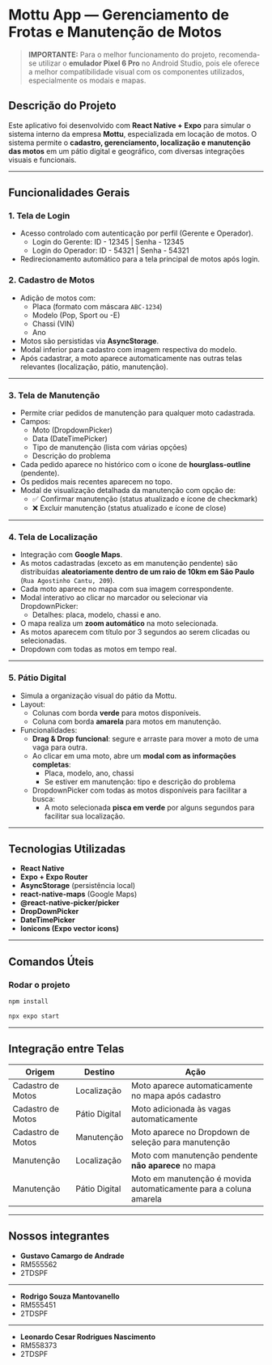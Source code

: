 # Mottu App — Gerenciamento de Frotas e Manutenção de Motos

> **IMPORTANTE:** Para o melhor funcionamento do projeto, recomenda-se utilizar o **emulador Pixel 6 Pro** no Android Studio, pois ele oferece a melhor compatibilidade visual com os componentes utilizados, especialmente os modais e mapas.

## Descrição do Projeto

Este aplicativo foi desenvolvido com **React Native + Expo** para simular o sistema interno da empresa **Mottu**, especializada em locação de motos. O sistema permite o **cadastro, gerenciamento, localização e manutenção das motos** em um pátio digital e geográfico, com diversas integrações visuais e funcionais.

---

## Funcionalidades Gerais

### **1. Tela de Login**
- Acesso controlado com autenticação por perfil (Gerente e Operador).
  - Login do Gerente: ID - 12345  |  Senha - 12345
  - Login do Operador: ID - 54321  |  Senha - 54321
- Redirecionamento automático para a tela principal de motos após login.

### **2. Cadastro de Motos**
- Adição de motos com:
  - Placa (formato com máscara `ABC-1234`)
  - Modelo (Pop, Sport ou -E)
  - Chassi (VIN)
  - Ano
- Motos são persistidas via **AsyncStorage**.
- Modal inferior para cadastro com imagem respectiva do modelo.
- Após cadastrar, a moto aparece automaticamente nas outras telas relevantes (localização, pátio, manutenção).

---

### **3. Tela de Manutenção**
- Permite criar pedidos de manutenção para qualquer moto cadastrada.
- Campos:
  - Moto (DropdownPicker)
  - Data (DateTimePicker)
  - Tipo de manutenção (lista com várias opções)
  - Descrição do problema
- Cada pedido aparece no histórico com o ícone de **hourglass-outline** (pendente).
- Os pedidos mais recentes aparecem no topo.
- Modal de visualização detalhada da manutenção com opção de:
  - ✅ Confirmar manutenção (status atualizado e ícone de checkmark)
  - ❌ Excluir manutenção (status atualizado e ícone de close)

---

### **4. Tela de Localização**
- Integração com **Google Maps**.
- As motos cadastradas (exceto as em manutenção pendente) são distribuídas **aleatoriamente dentro de um raio de 10km em São Paulo** (`Rua Agostinho Cantu, 209`).
- Cada moto aparece no mapa com sua imagem correspondente.
- Modal interativo ao clicar no marcador ou selecionar via DropdownPicker:
  - Detalhes: placa, modelo, chassi e ano.
- O mapa realiza um **zoom automático** na moto selecionada.
- As motos aparecem com título por 3 segundos ao serem clicadas ou selecionadas.
- Dropdown com todas as motos em tempo real.

---

### **5. Pátio Digital**
- Simula a organização visual do pátio da Mottu.
- Layout:
  - Colunas com borda **verde** para motos disponíveis.
  - Coluna com borda **amarela** para motos em manutenção.
- Funcionalidades:
  - **Drag & Drop funcional**: segure e arraste para mover a moto de uma vaga para outra.
  - Ao clicar em uma moto, abre um **modal com as informações completas**:
    - Placa, modelo, ano, chassi
    - Se estiver em manutenção: tipo e descrição do problema
  - DropdownPicker com todas as motos disponíveis para facilitar a busca:
    - A moto selecionada **pisca em verde** por alguns segundos para facilitar sua localização.

---

## Tecnologias Utilizadas

- **React Native**
- **Expo + Expo Router**
- **AsyncStorage** (persistência local)
- **react-native-maps** (Google Maps)
- **@react-native-picker/picker**
- **DropDownPicker**
- **DateTimePicker**
- **Ionicons (Expo vector icons)**

---

## Comandos Úteis

### Rodar o projeto
```bash
npm install
```

```bash
npx expo start
```

---

## Integração entre Telas

| Origem            | Destino             | Ação                                                                 |
|-------------------|---------------------|----------------------------------------------------------------------|
| Cadastro de Motos | Localização         | Moto aparece automaticamente no mapa após cadastro                   |
| Cadastro de Motos | Pátio Digital       | Moto adicionada às vagas automaticamente                             |
| Cadastro de Motos | Manutenção          | Moto aparece no Dropdown de seleção para manutenção                  |
| Manutenção        | Localização         | Moto com manutenção pendente **não aparece** no mapa                 |
| Manutenção        | Pátio Digital       | Moto em manutenção é movida automaticamente para a coluna amarela    |

---

## Nossos integrantes
- **Gustavo Camargo de Andrade**
- RM555562
- 2TDSPF
-------------------------------------------
- **Rodrigo Souza Mantovanello**
- RM555451
- 2TDSPF
-------------------------------------------
- **Leonardo Cesar Rodrigues Nascimento**
- RM558373
- 2TDSPF
